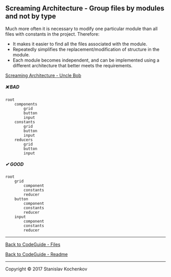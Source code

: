 ## Screaming Architecture - Group files by modules and not by type

Much more often it is necessary to modify one particular module than all files with constants in the project. Therefore:

* It makes it easier to find all the files associated with the module.
* Repeatedly simplifies the replacement/modification of structure in the module.
* Each module becomes independent, and can be implemented using a different architecture that better meets the
  requirements.

[Screaming Architecture - Uncle Bob](https://blog.cleancoder.com/uncle-bob/2011/09/30/Screaming-Architecture.html)

##### ❌ BAD

```
root
    components
        grid
        button
        input
    constants
        grid
        button
        input
    reducers
        grid
        button
        input
```

##### ✔ GOOD

```
root
    grid
        component
        constants
        reducer
    button
        component
        constants
        reducer
    input
        component
        constants
        reducer
```

---

[Back to CodeGuide - Files](https://github.com/UserBug/codeGuide/tree/v2/docs/files)

[Back to CodeGuide - Readme](https://github.com/UserBug/codeGuide/tree/v2)

---
Copyright © 2017 Stanislav Kochenkov 